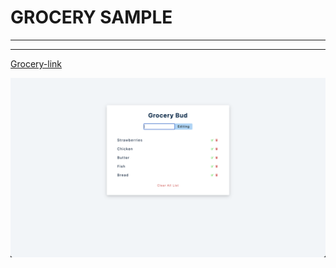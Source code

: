 # GROCERY SAMPLE

---

---

[Grocery-link](https://grocery-sample.vercel.app/)

![alt text](img/grocery.png)
